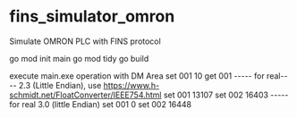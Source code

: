 # fins_simulator_omron
Simulate OMRON PLC with FINS protocol

go mod init main
go mod tidy
go build

execute main.exe
operation with DM Area
set 001 10
get 001
----- for real---- 2.3 (Little Endian), use https://www.h-schmidt.net/FloatConverter/IEEE754.html
set 001 13107
set 002 16403
----- for real 3.0 (little Endian)
set 001 0
set 002 16448
